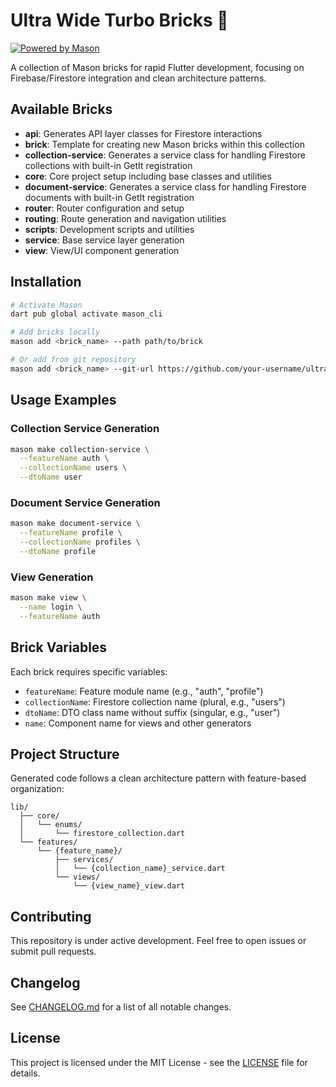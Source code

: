 # Ultra Wide Turbo Bricks 🧱

[![Powered by Mason](https://img.shields.io/endpoint?url=https%3A%2F%2Ftinyurl.com%2Fmason-badge)](https://github.com/felangel/mason)

A collection of Mason bricks for rapid Flutter development, focusing on Firebase/Firestore integration and clean architecture patterns.

## Available Bricks

- **api**: Generates API layer classes for Firestore interactions
- **brick**: Template for creating new Mason bricks within this collection
- **collection-service**: Generates a service class for handling Firestore collections with built-in GetIt registration
- **core**: Core project setup including base classes and utilities
- **document-service**: Generates a service class for handling Firestore documents with built-in GetIt registration
- **router**: Router configuration and setup
- **routing**: Route generation and navigation utilities
- **scripts**: Development scripts and utilities
- **service**: Base service layer generation
- **view**: View/UI component generation

## Installation

```bash
# Activate Mason
dart pub global activate mason_cli

# Add bricks locally
mason add <brick_name> --path path/to/brick

# Or add from git repository
mason add <brick_name> --git-url https://github.com/your-username/ultra_wide_turbo_bricks --git-path <brick_name>
```

## Usage Examples

### Collection Service Generation
```bash
mason make collection-service \
  --featureName auth \
  --collectionName users \
  --dtoName user
```

### Document Service Generation
```bash
mason make document-service \
  --featureName profile \
  --collectionName profiles \
  --dtoName profile
```

### View Generation
```bash
mason make view \
  --name login \
  --featureName auth
```

## Brick Variables

Each brick requires specific variables:

- `featureName`: Feature module name (e.g., "auth", "profile")
- `collectionName`: Firestore collection name (plural, e.g., "users")
- `dtoName`: DTO class name without suffix (singular, e.g., "user")
- `name`: Component name for views and other generators

## Project Structure

Generated code follows a clean architecture pattern with feature-based organization:

```
lib/
  ├── core/
  │   └── enums/
  │       └── firestore_collection.dart
  └── features/
      └── {feature_name}/
          ├── services/
          │   └── {collection_name}_service.dart
          └── views/
              └── {view_name}_view.dart
```

## Contributing

This repository is under active development. Feel free to open issues or submit pull requests.

## Changelog

See [CHANGELOG.md](CHANGELOG.md) for a list of all notable changes.

## License

This project is licensed under the MIT License - see the [LICENSE](LICENSE) file for details.
